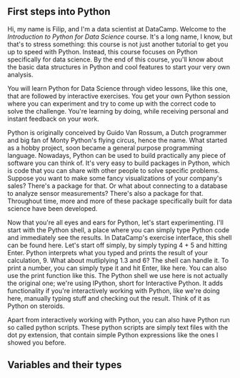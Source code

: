 ## First steps into Python

Hi, my name is Filip, and I'm a data scientist at DataCamp. Welcome to the _Introduction to Python for Data Science_ course. It's a long name, I know, but that's to stress something: this course is not just another tutorial to get you up to speed with Python. Instead, this course focuses on Python specifically for data science. By the end of this course, you'll know about the basic data structures in Python and cool features to start your very own analysis. 

You will learn Python for Data Science through video lessons, like this one, that are followed by interactive exercises. You get your own Python session where you can experiment and try to come up with the correct code to solve the challenge. You're learning by doing, while receiving personal and instant feedback on your work.

Python is originally conceived by Guido Van Rossum, a Dutch programmer and big fan of Monty Python's flying circus, hence the name. What started as a hobby project, soon became a general purpose programming language. Nowadays, Python can be used to build practically any piece of software you can think of. It's very easy to build packages in Python, which is code that you can share with other people to solve specific problems. Suppose you want to make some fancy visualizations of your company's sales? There's a package for that. Or what about connecting to a database to analyze sensor measurements? There's also a package for that. Throughout time, more and more of these package specifically built for data science have been developed.

Now that you're all eyes and ears for Python, let's start experimenting. I'll start with the Python shell, a place where you can simply type Python code and immediately see the results. In DataCamp's exercise interface, this shell can be found here. Let's start off simply, by simply typing 4 + 5 and hitting Enter. Python interprets what you typed and prints the result of your calculation, 9. What about mutliplying 1.3 and 6? The shell can handle it. To print a number, you can simply type it and hit Enter, like here. You can also use the print function like this. The Python shell we use here is not actually the original one; we're using IPython, short for Interactive Python. It adds functionality if you're interactively working with Python, like we're doing here, manually typing stuff and checking out the result. Think of it as Python on steroids.

Apart from interactively working with Python, you can also have Python run so called python scripts. These python scripts are simply text files with the dot py extension, that contain simple Python expressions like the ones I showed you before. 

## Variables and their types
